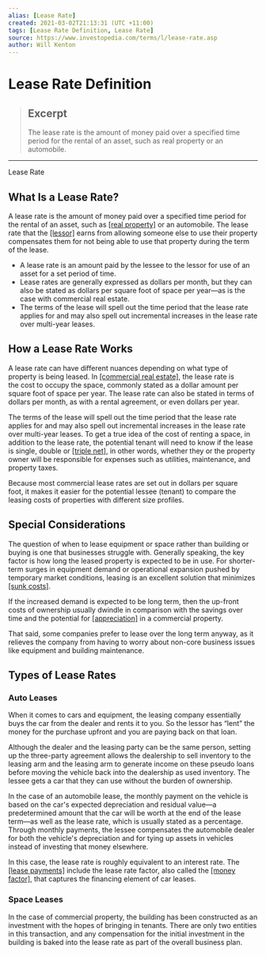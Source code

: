 ```yaml
---
alias: [Lease Rate]
created: 2021-03-02T21:13:31 (UTC +11:00)
tags: [Lease Rate Definition, Lease Rate]
source: https://www.investopedia.com/terms/l/lease-rate.asp
author: Will Kenton
---
```


# Lease Rate Definition

> ## Excerpt
> The lease rate is the amount of money paid over a specified time period for the rental of an asset, such as real property or an automobile.

---

Lease Rate
## What Is a Lease Rate?

A lease rate is the amount of money paid over a specified time period for the rental of an asset, such as [[real property]](https://www.investopedia.com/terms/r/real-property.asp) or an automobile. The lease rate that the [[lessor]](https://www.investopedia.com/terms/l/lessor.asp) earns from allowing someone else to use their property compensates them for not being able to use that property during the term of the lease.

-   A lease rate is an amount paid by the lessee to the lessor for use of an asset for a set period of time.
-   Lease rates are generally expressed as dollars per month, but they can also be stated as dollars per square foot of space per year—as is the case with commercial real estate.
-   The terms of the lease will spell out the time period that the lease rate applies for and may also spell out incremental increases in the lease rate over multi-year leases.

## How a Lease Rate Works

A lease rate can have different nuances depending on what type of property is being leased. In [[commercial real estate]](https://www.investopedia.com/terms/c/commercialrealestate.asp), the lease rate is the cost to occupy the space, commonly stated as a dollar amount per square foot of space per year. The lease rate can also be stated in terms of dollars per month, as with a rental agreement, or even dollars per year.

The terms of the lease will spell out the time period that the lease rate applies for and may also spell out incremental increases in the lease rate over multi-year leases. To get a true idea of the cost of renting a space, in addition to the lease rate, the potential tenant will need to know if the lease is single, double or [[triple net]](https://www.investopedia.com/terms/t/triple-net-lease-nnn.asp), in other words, whether they or the property owner will be responsible for expenses such as utilities, maintenance, and property taxes.

Because most commercial lease rates are set out in dollars per square foot, it makes it easier for the potential lessee (tenant) to compare the leasing costs of properties with different size profiles.

## Special Considerations

The question of when to lease equipment or space rather than building or buying is one that businesses struggle with. Generally speaking, the key factor is how long the leased property is expected to be in use. For shorter-term surges in equipment demand or operational expansion pushed by temporary market conditions, leasing is an excellent solution that minimizes [[sunk costs]](https://www.investopedia.com/terms/s/sunkcost.asp).

If the increased demand is expected to be long term, then the up-front costs of ownership usually dwindle in comparison with the savings over time and the potential for [[appreciation]](https://www.investopedia.com/terms/a/appreciation.asp) in a commercial property.

That said, some companies prefer to lease over the long term anyway, as it relieves the company from having to worry about non-core business issues like equipment and building maintenance.

## Types of Lease Rates

### Auto Leases

When it comes to cars and equipment, the leasing company essentially buys the car from the dealer and rents it to you. So the lessor has “lent” the money for the purchase upfront and you are paying back on that loan.

Although the dealer and the leasing party can be the same person, setting up the three-party agreement allows the dealership to sell inventory to the leasing arm and the leasing arm to generate income on these pseudo loans before moving the vehicle back into the dealership as used inventory. The lessee gets a car that they can use without the burden of ownership.

In the case of an automobile lease, the monthly payment on the vehicle is based on the car's expected depreciation and residual value—a predetermined amount that the car will be worth at the end of the lease term—as well as the lease rate, which is usually stated as a percentage. Through monthly payments, the lessee compensates the automobile dealer for both the vehicle's depreciation and for tying up assets in vehicles instead of investing that money elsewhere.

In this case, the lease rate is roughly equivalent to an interest rate. The [[lease payments]](https://www.investopedia.com/terms/l/lease-payments.asp) include the lease rate factor, also called the [[money factor]](https://www.investopedia.com/terms/m/money-factor.asp), that captures the financing element of car leases.

### Space Leases

In the case of commercial property, the building has been constructed as an investment with the hopes of bringing in tenants. There are only two entities in this transaction, and any compensation for the initial investment in the building is baked into the lease rate as part of the overall business plan.
